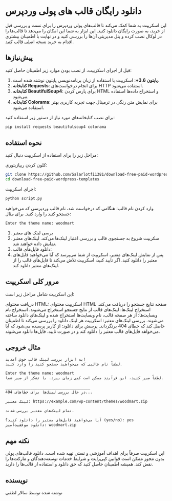 # دانلود رایگان قالب های پولی وردپرس 

این اسکریپت به شما کمک می‌کند تا قالب‌های پولی وردپرس را برای تست و بررسی قبل از خرید، به صورت رایگان دانلود کنید. این ابزار به شما این امکان را می‌دهد تا قالب‌ها را در لوکال نصب کرده و پنل مدیریتی آن‌ها را بررسی کنید و در نهایت با اطمینان بیشتری اقدام به خرید نسخه اصلی قالب کنید.

## پیش‌نیازها

قبل از اجرای اسکریپت، از نصب بودن موارد زیر اطمینان حاصل کنید:

1. **پایتون 3.6+**: اسکریپت با استفاده از زبان برنامه‌نویسی پایتون نوشته شده است.
2. **کتابخانه Requests**: برای انجام درخواست‌های HTTP استفاده می‌شود.
3. **کتابخانه BeautifulSoup4**: برای پارس کردن HTML و استخراج داده‌ها استفاده می‌شود.
4. **کتابخانه Colorama**: برای نمایش متن رنگی در ترمینال جهت تجربه کاربری بهتر استفاده می‌شود.

برای نصب کتابخانه‌های مورد نیاز از دستور زیر استفاده کنید:
```bash
pip install requests beautifulsoup4 colorama
```
<h2> نحوه استفاده </h2>

مراحل زیر را برای استفاده از اسکریپت دنبال کنید:

کلون کردن ریپازیتوری:

```bash
git clone https://github.com/Salarlotfi1381/download-free-paid-wordpress-templates.git
cd download-free-paid-wordpress-templates
```
اجرای اسکریپت:

```bash
python script.py
```
وارد کردن نام قالب:
هنگامی که درخواست شد، نام قالب وردپرسی که می‌خواهید جستجو کنید را وارد کنید. برای مثال:
```
Enter the theme name: woodmart
```

1. برسی لینک های معتبر 
2. سکریپت شروع به جستجوی قالب و بررسی اعتبار لینک‌ها می‌کند. لینک‌های معتبر نمایش داده خواهند شد.
3. دانلود فایل‌های قالب:
4. پس از نمایش لینک‌های معتبر، اسکریپت از شما می‌پرسد که آیا می‌خواهید فایل‌های معتبر را دانلود کنید. اگر تایید کنید، اسکریپت تلاش می‌کند تا فایل‌های قالب را از لینک‌های معتبر دانلود کند.

<h2>
مرور کلی اسکریپت
</h2>

این اسکریپت شامل مراحل زیر است:

دریافت محتوای HTML: اسکریپت محتوای HTML صفحه نتایج جستجو را دریافت می‌کند.
استخراج لینک‌ها: لینک‌های قالب از نتایج جستجو استخراج می‌شوند.
استخراج نام وبسایت‌ها: از هر صفحه قالب، نام وبسایت‌ها استخراج شده و لینک‌های دانلود ساخته می‌شوند.
بررسی لینک‌های معتبر: اسکریپت هر لینک دانلود را بررسی می‌کند تا اطمینان حاصل کند که خطای 404 برنگرداند.
پرسش برای دانلود: از کاربر پرسیده می‌شود که آیا می‌خواهد فایل‌های قالب معتبر را دانلود کند و در صورت تایید، فایل‌ها دانلود می‌شوند.
<h2>
مثال خروجی
</h2>

```txt
به ابزار بررسی لینک قالب خوش آمدید!
لطفاً نام قالبی که می‌خواهید جستجو کنید را وارد کنید.

Enter the theme name: woodmart
لطفاً صبر کنید، این فرآیند ممکن است کمی زمان ببرد. با تشکر از صبر شما.

_____________________________________
در حال بررسی لینک‌ها برای خطاهای 404...

لینک معتبر: https://example.com/wp-content/themes/woodmart.zip

تمام لینک‌های معتبر بررسی شدند.

آیا می‌خواهید فایل‌های معتبر را دانلود کنید؟ (yes/no): yes
دانلود موفقیت‌آمیز: woodmart.zip

```
<h2>
نکته مهم
</h2>

این اسکریپت صرفاً برای اهداف آموزشی و تستی تهیه شده است. دانلود قالب‌های پولی بدون مجوز ممکن است قوانین کپی‌رایت و شرایط خدمات توسعه‌دهندگان و مارکت‌ها را نقض کند. همیشه اطمینان حاصل کنید که حق دانلود و استفاده از قالب‌ها را دارید.

<h2>
نویسنده
  </h2>
  
نوشته شده توسط سالار لطفی

